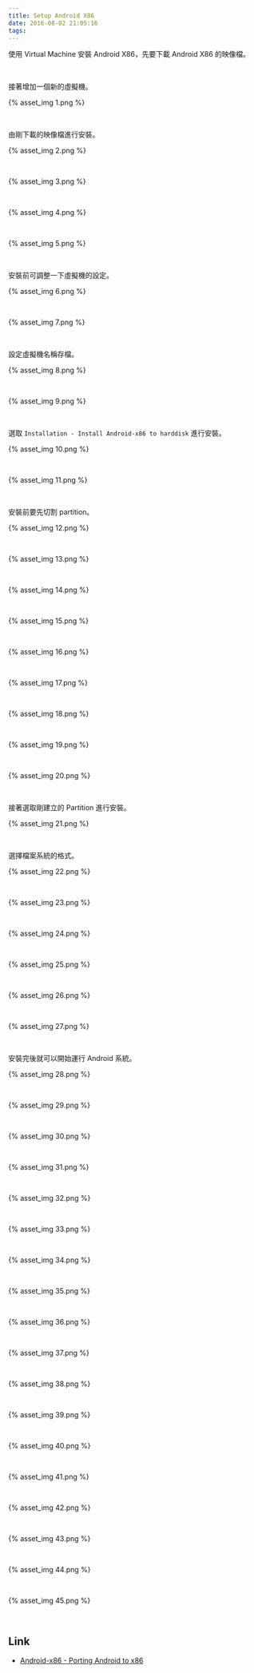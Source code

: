 ```yaml
---
title: Setup Android X86
date: 2016-08-02 21:05:16
tags:
---
```


使用 Virtual Machine 安裝 Android X86，先要下載 Android X86 的映像檔。  

<!-- More -->

<br/>


接著增加一個新的虛擬機。  

{% asset_img 1.png %}

<br/>


由剛下載的映像檔進行安裝。  

{% asset_img 2.png %}

<br/>


{% asset_img 3.png %}

<br/>


{% asset_img 4.png %}

<br/>


{% asset_img 5.png %}

<br/>


安裝前可調整一下虛擬機的設定。  

{% asset_img 6.png %}

<br/>


{% asset_img 7.png %}

<br/>


設定虛擬機名稱存檔。  

{% asset_img 8.png %}

<br/>


{% asset_img 9.png %}

<br/>


選取 `Installation - Install Android-x86 to harddisk` 進行安裝。  

{% asset_img 10.png %}

<br/>


{% asset_img 11.png %}

<br/>


安裝前要先切割 partition。  

{% asset_img 12.png %}

<br/>


{% asset_img 13.png %}

<br/>


{% asset_img 14.png %}

<br/>


{% asset_img 15.png %}

<br/>


{% asset_img 16.png %}

<br/>


{% asset_img 17.png %}

<br/>


{% asset_img 18.png %}

<br/>


{% asset_img 19.png %}

<br/>


{% asset_img 20.png %}

<br/>


接著選取剛建立的 Partition 進行安裝。  

{% asset_img 21.png %}

<br/>


選擇檔案系統的格式。  

{% asset_img 22.png %}

<br/>


{% asset_img 23.png %}

<br/>


{% asset_img 24.png %}

<br/>


{% asset_img 25.png %}

<br/>


{% asset_img 26.png %}

<br/>


{% asset_img 27.png %}

<br/>


安裝完後就可以開始運行 Android 系統。  

{% asset_img 28.png %}

<br/>


{% asset_img 29.png %}

<br/>


{% asset_img 30.png %}

<br/>


{% asset_img 31.png %}

<br/>


{% asset_img 32.png %}

<br/>


{% asset_img 33.png %}

<br/>


{% asset_img 34.png %}

<br/>


{% asset_img 35.png %}

<br/>


{% asset_img 36.png %}

<br/>


{% asset_img 37.png %}

<br/>


{% asset_img 38.png %}

<br/>


{% asset_img 39.png %}

<br/>


{% asset_img 40.png %}

<br/>


{% asset_img 41.png %}

<br/>


{% asset_img 42.png %}

<br/>


{% asset_img 43.png %}

<br/>


{% asset_img 44.png %}

<br/>


{% asset_img 45.png %}

<br/>


Link
----
* [Android-x86 - Porting Android to x86](http://www.android-x86.org/)
